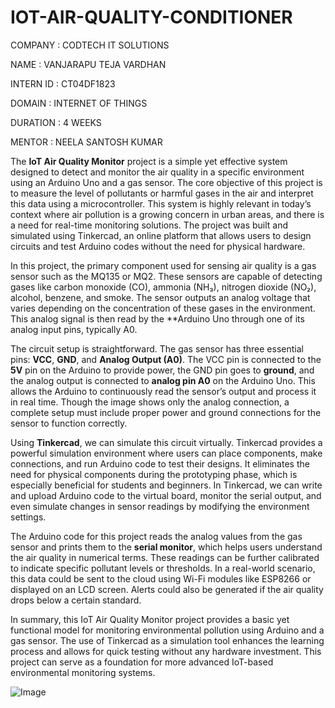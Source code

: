 # IOT-AIR-QUALITY-CONDITIONER
COMPANY : CODTECH IT SOLUTIONS

NAME : VANJARAPU TEJA VARDHAN

INTERN ID : CT04DF1823

DOMAIN : INTERNET OF THINGS

DURATION : 4 WEEKS

MENTOR : NEELA SANTOSH KUMAR

The **IoT Air Quality Monitor** project is a simple yet effective system designed to detect and monitor the air quality in a specific environment using an Arduino Uno and a gas sensor. The core objective of this project is to measure the level of pollutants or harmful gases in the air and interpret this data using a microcontroller. This system is highly relevant in today’s context where air pollution is a growing concern in urban areas, and there is a need for real-time monitoring solutions. The project was built and simulated using Tinkercad, an online platform that allows users to design circuits and test Arduino codes without the need for physical hardware.

In this project, the primary component used for sensing air quality is a gas sensor such as the MQ135 or MQ2. These sensors are capable of detecting gases like carbon monoxide (CO), ammonia (NH₃), nitrogen dioxide (NO₂), alcohol, benzene, and smoke. The sensor outputs an analog voltage that varies depending on the concentration of these gases in the environment. This analog signal is then read by the **Arduino Uno through one of its analog input pins, typically A0.

The circuit setup is straightforward. The gas sensor has three essential pins: **VCC**, **GND**, and **Analog Output (A0)**. The VCC pin is connected to the **5V** pin on the Arduino to provide power, the GND pin goes to **ground**, and the analog output is connected to **analog pin A0** on the Arduino Uno. This allows the Arduino to continuously read the sensor’s output and process it in real time. Though the image shows only the analog connection, a complete setup must include proper power and ground connections for the sensor to function correctly.

Using **Tinkercad**, we can simulate this circuit virtually. Tinkercad provides a powerful simulation environment where users can place components, make connections, and run Arduino code to test their designs. It eliminates the need for physical components during the prototyping phase, which is especially beneficial for students and beginners. In Tinkercad, we can write and upload Arduino code to the virtual board, monitor the serial output, and even simulate changes in sensor readings by modifying the environment settings.

The Arduino code for this project reads the analog values from the gas sensor and prints them to the **serial monitor**, which helps users understand the air quality in numerical terms. These readings can be further calibrated to indicate specific pollutant levels or thresholds. In a real-world scenario, this data could be sent to the cloud using Wi-Fi modules like ESP8266 or displayed on an LCD screen. Alerts could also be generated if the air quality drops below a certain standard.

In summary, this IoT Air Quality Monitor project provides a basic yet functional model for monitoring environmental pollution using Arduino and a gas sensor. The use of Tinkercad as a simulation tool enhances the learning process and allows for quick testing without any hardware investment. This project can serve as a foundation for more advanced IoT-based environmental monitoring systems.

![Image](https://github.com/user-attachments/assets/11140c46-fe51-4600-ba06-ce67ec89666d)
